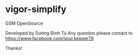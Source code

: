 # vigor-simplify
GSM OpenSource

Developed by Dương Đình Tú
Any question please contact to https://www.facebook.com/soul.keeper79

Thanks!
